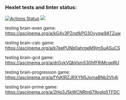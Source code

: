### Hexlet tests and linter status:
[![Actions Status](https://github.com/Pekos12/python-project-49/workflows/hexlet-check/badge.svg)](https://github.com/Pekos12/python-project-49/actions)
<a href="https://codeclimate.com/github/Pekos12/python-project-49/maintainability"><img src="https://api.codeclimate.com/v1/badges/c4760e581c01c3f91939/maintainability" /></a>

testing brain-even game: https://asciinema.org/a/kG4v3PZnsfkPG3Ovyqw9ATZuw

testing brain-calc game: https://asciinema.org/a/k7eePUNb0ahrqeM9jmSuASuCS

testing brain-gcd game: https://asciinema.org/a/drGvkVQbVsmS30hfFRiMcgpRU

testing brain-progression game: https://asciinema.org/a/fYsKIRZJRXYN5JomaBNb2Vh4j

testing brain-prime game: https://asciinema.org/a/2Hq3J5kWCNRtn679xgIq5TFDC
